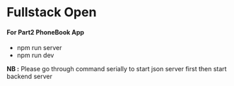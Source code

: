 <h1> Fullstack Open</h1>
<h4>For Part2 PhoneBook App</h4>
<p>
<ul>
<li>npm run server</li>
<li>npm run dev</li>
</ul>
<b>NB :</b> Please go through command serially to start json server first then start backend server
</p>
